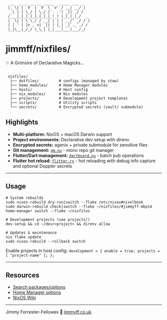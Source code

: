 ```text
  __  _ __ __ __ ____   _____ ___ _    
 |_ \| |  V  |  V  \ `v' / __| __/ |   
  _\ | | \_/ | \_/ |`. .'| _|| _/ /    
 /___|_|_|_|_|_|_|_|_!_! |_|_|_|_/  _  
 |  \| | \ \_/ / __| | | | __/' _/ / | 
 | | ' | |> , <| _|| | |_| _|`._`./ /  
 |_|\__|_/_/ \_\_| |_|___|___|___/_/   

```

# jimmff/nixfiles/

✨ A Grimoire of Declarative Magicks...

```text

 nixfiles/
  ├── dotfiles/         # configs (managed by stow)
  ├── home_modules/     # Home Manager modules
  ├── hosts/            # Host config
  ├── nix_modules/      # Nix modules
  ├── projects/         # Development project templates
  ├── scripts/          # Utility scripts
  └── secrets/          # Encrypted secrets (vault/ submodule)

```

## Highlights

- **Multi-platform:** NixOS + macOS Darwin support
- **Project environments:** Declarative dev setup with direnv
- **Encrypted secrets:** agenix + private submodule for sensitive files
- **Git management:** [`gm.nu`](scripts/git-manager/) - mono repo git manager
- **Flutter/Dart management:** [`dartboard.nu`](scripts/dartboard/) - batch pub operations
- **Flutter hot reload:** [`flitter.rs`](scripts/flitter/) - hot reloading with debug info capture and optional Doppler secrets

---

## Usage

```shell
# System rebuilds
sudo nixos-rebuild dry-run|switch --flake /etc/nixos#nixelbook
sudo darwin-rebuild check|switch --flake ~/nixfiles/#jimmyff-mbp14
home-manager switch --flake ~/nixfiles

# Development projects (see projects/)
dev-setup && cd ~/dev/<project> && direnv allow

# Updates & maintenance
nix flake update
sudo nixos-rebuild --rollback switch
```

Enable projects in host config: `development = { enable = true; projects = [ "project-name" ]; };`

---

## Resources

- [Search packages/options](https://search.nixos.org/)
- [Home Manager options](https://home-manager-options.extranix.com/)
- [NixOS Wiki](https://wiki.nixos.org/)

---

Jimmy Forrester-Fellowes 🌈 [jimmyff.co.uk](https://www.jimmyff.co.uk/)
